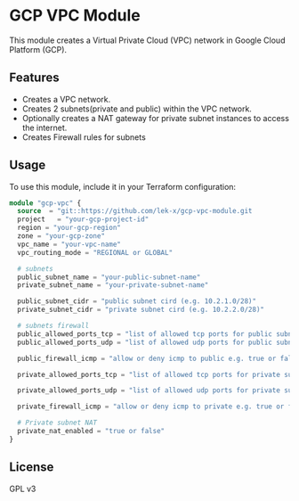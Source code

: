 # GCP VPC Module

This module creates a Virtual Private Cloud (VPC) network in Google Cloud Platform (GCP).

## Features

- Creates a VPC network.
- Creates 2 subnets(private and public) within the VPC network.
- Optionally creates a NAT gateway for private subnet instances to access the internet.
- Creates Firewall rules for subnets


## Usage

To use this module, include it in your Terraform configuration:

```terraform
module "gcp-vpc" {
  source  = "git::https://github.com/lek-x/gcp-vpc-module.git
  project   = "your-gcp-project-id"
  region = "your-gcp-region"
  zone = "your-gcp-zone"
  vpc_name = "your-vpc-name"
  vpc_routing_mode = "REGIONAL or GLOBAL"

  # subnets
  public_subnet_name = "your-public-subnet-name"
  private_subnet_name = "your-private-subnet-name"

  public_subnet_cidr = "public subnet cird (e.g. 10.2.1.0/28)"
  private_subnet_cidr = "private subnet cird (e.g. 10.2.2.0/28)"

  # subnets firewall
  public_allowed_ports_tcp = "list of allowed tcp ports for public subnet e.g. ["22", "8080"]"
  public_allowed_ports_udp = "list of allowed udp ports for public subnet e.g. ["53", "1766"]"

  public_firewall_icmp = "allow or deny icmp to public e.g. true or false"

  private_allowed_ports_tcp = "list of allowed tcp ports for private subnet e.g. ["22", "8080"]"

  private_allowed_ports_udp = "list of allowed udp ports for private subnet e.g. ["53", "1766"]"

  private_firewall_icmp = "allow or deny icmp to private e.g. true or false"

  # Private subnet NAT
  private_nat_enabled = "true or false"
}

```

## License
GPL v3
